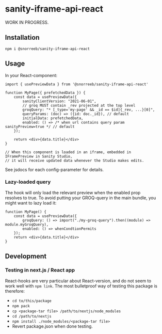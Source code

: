 # sanity-iframe-api-react

WORK IN PROGRESS.

## Installation

`npm i @snorreeb/sanity-iframe-api-react`

## Usage

In your React-component:

```tsx
import { usePreviewData } from '@snorreeb/sanity-iframe-api-react'

function MyPage({ prefetchedData }) {
    const data = usePreviewData({
        sanityClientVersion: "2021-06-01",
        // groq MUST contain _rev projected at the top level
        groqQuery: "* [_type='my-page' && _id == $id]{_rev, ...}[0]",
        queryParams: (doc) => ({id: doc._id}), // default
        initialData: prefetchedData,
        enabled: () => /* when url contains query param sanityPreview=true */ // default
    });
    
    return <div>{data.title}</div>
}

// When this component is loaded in an iframe, embedded in IFramePreview in Sanity Studio,
// it will receive updated data whenever the Studio makes edits.
```

See jsdocs for each config-parameter for details.

### Lazy-loaded query
The hook will only load the relevant preview when the enabled prop resolves to true.
To avoid putting your GROQ-query in the main bundle, you might want to lazy load it:

```tsx
function MyPage() {
    const data = usePreviewData({
        groqQuery: () => import("./my-groq-query").then((module) => module.myGroqQuery),
        enabled: () => whenCondtionPermits
    });
    return <div>{data.title}</div>
}
```

## Development

### Testing in next.js / React app

React-hooks are very particular about React-version, and do not seem to work
well with `npm link`. The most bulletproof way of testing this package is therefore:

* `cd to/this/package`
* `npm pack`
* `cp <package-tar file> /path/to/nextjs/node_modules`
* `cd /path/to/nextjs`
* `npm install ./node_modules/<package-tar file>`
* Revert package.json when done testing.

